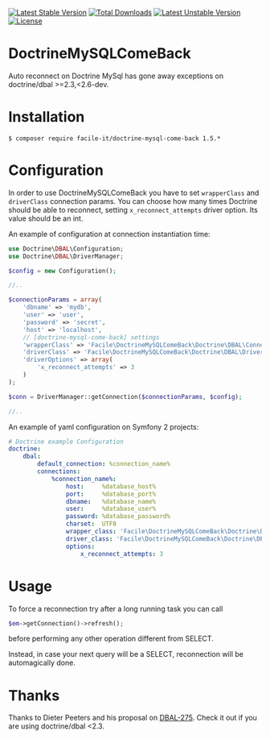 [![Latest Stable Version](https://poser.pugx.org/facile-it/doctrine-mysql-come-back/v/stable.svg)](https://packagist.org/packages/facile-it/doctrine-mysql-come-back) [![Total Downloads](https://poser.pugx.org/facile-it/doctrine-mysql-come-back/downloads.svg)](https://packagist.org/packages/facile-it/doctrine-mysql-come-back) [![Latest Unstable Version](https://poser.pugx.org/facile-it/doctrine-mysql-come-back/v/unstable.svg)](https://packagist.org/packages/facile-it/doctrine-mysql-come-back) [![License](https://poser.pugx.org/facile-it/doctrine-mysql-come-back/license.svg)](https://packagist.org/packages/facile-it/doctrine-mysql-come-back)
# DoctrineMySQLComeBack

Auto reconnect on Doctrine MySql has gone away exceptions on doctrine/dbal >=2.3,<2.6-dev.

# Installation

```console
$ composer require facile-it/doctrine-mysql-come-back 1.5.*
```

# Configuration

In order to use DoctrineMySQLComeBack you have to set `wrapperClass` and `driverClass` connection params.
You can choose how many times Doctrine should be able to reconnect, setting `x_reconnect_attempts` driver option. Its value should be an int.

An example of configuration at connection instantiation time:

```php
use Doctrine\DBAL\Configuration;
use Doctrine\DBAL\DriverManager;

$config = new Configuration();

//..

$connectionParams = array(
    'dbname' => 'mydb',
    'user' => 'user',
    'password' => 'secret',
    'host' => 'localhost',
    // [doctrine-mysql-come-back] settings
    'wrapperClass' => 'Facile\DoctrineMySQLComeBack\Doctrine\DBAL\Connection',
    'driverClass' => 'Facile\DoctrineMySQLComeBack\Doctrine\DBAL\Driver\PDOMySql\Driver',
    'driverOptions' => array(
        'x_reconnect_attempts' => 3
    )
);

$conn = DriverManager::getConnection($connectionParams, $config);

//..
```

An example of yaml configuration on Symfony 2 projects:

```yaml
# Doctrine example Configuration
doctrine:
    dbal:
        default_connection: %connection_name%
        connections:
            %connection_name%:
                host:     %database_host%
                port:     %database_port%
                dbname:   %database_name%
                user:     %database_user%
                password: %database_password%
                charset:  UTF8
                wrapper_class: 'Facile\DoctrineMySQLComeBack\Doctrine\DBAL\Connection'
                driver_class: 'Facile\DoctrineMySQLComeBack\Doctrine\DBAL\Driver\PDOMySql\Driver'
                options:
                    x_reconnect_attempts: 3
```

# Usage

To force a reconnection try after a long running task you can call 
```php
$em->getConnection()->refresh();
```
before performing any other operation different from SELECT.

Instead, in case your next query will be a SELECT, reconnection will be automagically done.

# Thanks

Thanks to Dieter Peeters and his proposal on [DBAL-275](http://www.doctrine-project.org/jira/browse/DBAL-275).
Check it out if you are using doctrine/dbal <2.3.
